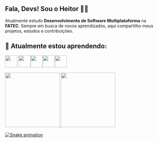 ## Fala, Devs! Sou o Heitor 👨‍💻
Atualmente estudo **Desenvolvimento de Software Multiplataforma** na **FATEC**. Sempre em busca de novos aprendizados, aqui compartilho meus projetos, estudos e contribuições.



## 🌱 Atualmente estou aprendendo:
<img src="https://cdn.jsdelivr.net/gh/devicons/devicon@latest/icons/cplusplus/cplusplus-original.svg" width="40" height="40"/> <img src="https://cdn.jsdelivr.net/gh/devicons/devicon@latest/icons/mysql/mysql-original-wordmark.svg" width="40" height="40"/><img src="https://cdn.jsdelivr.net/gh/devicons/devicon@latest/icons/html5/html5-original-wordmark.svg" width="40" height="40"/><img src="https://cdn.jsdelivr.net/gh/devicons/devicon@latest/icons/css3/css3-original-wordmark.svg" width="40" height="40"/><img src="https://cdn.jsdelivr.net/gh/devicons/devicon@latest/icons/javascript/javascript-original.svg" width="40" height="40"/>
          
          
<div>
<a href="https://github.com/HeitFernandes">
<img loading="lazy" height="180em" src="https://github-readme-stats.vercel.app/api/top-langs/?username=HeitFernandes&layout=compact&langs_count=7&theme=dracula"/>
<img loading="lazy" height="180em" src="https://github-readme-stats.vercel.app/api?username=HeitFernandes&show_icons=true&theme=dracula&include_all_commits=true&count_private=true"/>
</div> 

![Snake animation](https://github.com/seu-usuário-aqui/seu-usuário-aqui/blob/output/github-contribution-grid-snake.svg)


          
          

